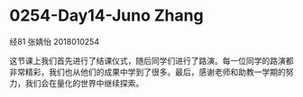 # 0254-Day14-Juno Zhang

经81 张婧怡 2018010254

这节课上我们首先进行了结课仪式，随后同学们进行了路演。每一位同学的路演都非常精彩，我们也从他们的成果中学到了很多。最后，感谢老师和助教一学期的努力，我们会在量化的世界中继续探索。